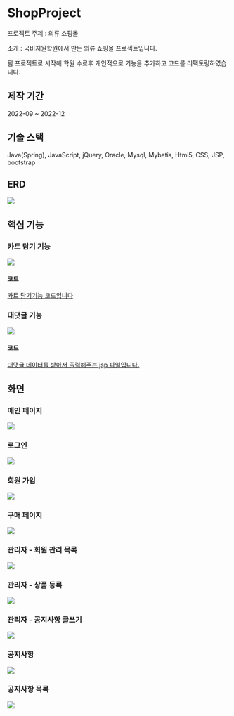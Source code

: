 <h1> ShopProject </h1>
<p>프로젝트 주제 : 의류 쇼핑몰</p>
<p>소개 : 국비지원학원에서 만든 의류 쇼핑몰 프로젝트입니다.</p>
<p>팀 프로젝트로 시작해 학원 수료후 개인적으로 기능을 추가하고 코드를 리팩토링하였습니다.</p>
<h2>제작 기간</h2> 
<p>2022-09 ~ 2022-12</p>
<h2>기술 스택</h2>
<p>Java(Spring), JavaScript, jQuery, Oracle, Mysql, Mybatis, Html5, CSS, JSP, bootstrap</p>
<h2>ERD</h2>
<img src="../[asset]/shopproject/sql/shopproject_erd.png" />
<h2>핵심 기능</h2>
<h3>카트 담기 기능</h3>
<img src="../[asset]/shopproject/portfolio/cart01.png" />
<h4>코드</h4>
<a href="https://github.com/cdnwell/Portfolio/blob/master/ShopProject/src/main/webapp/js/cart_list.js" >카트 담기기능 코드입니다</a>
<h3>대댓글 기능</h3>
<img src="../[asset]/shopproject/portfolio/notice_nested_reply01.png" />
<h4>코드</h4>
<a href="https://github.com/cdnwell/Portfolio/blob/master/ShopProject/src/main/webapp/WEB-INF/views/notice_details.jsp">대댓글 데이터를 받아서 출력해주는 jsp 파일입니다.</a>
<h2>화면</h2>
<h3>메인 페이지</h3>
<img src="../[asset]/shopproject/portfolio/main_page01.png" />
<h3>로그인</h3>
<img src="../[asset]/shopproject/portfolio/login01.png" />
<h3>회원 가입</h3>
<img src="../[asset]/shopproject/portfolio/register01.png" />
<h3>구매 페이지</h3>
<img src="../[asset]/shopproject/portfolio/items02.png" />
<h3>관리자 - 회원 관리 목록</h3>
<img src="../[asset]/shopproject/portfolio/manager_member01.png" />
<h3>관리자 - 상품 등록</h3>
<img src="../[asset]/shopproject/portfolio/manager_insert_product01.png" />
<h3>관리자 - 공지사항 글쓰기</h3>
<img src="../[asset]/shopproject/portfolio/notice_write01.png" />
<h3>공지사항</h3>
<img src="../[asset]/shopproject/portfolio/notice_write02.png" />
<h3>공지사항 목록</h3>
<img src="../[asset]/shopproject/portfolio/notice01.png" />
